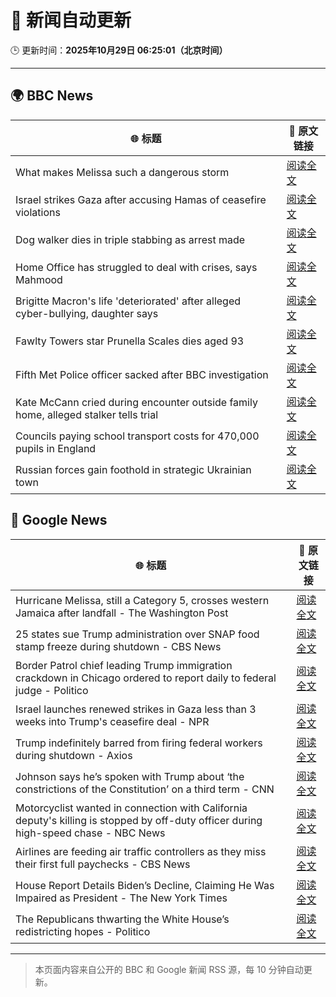 # 🧠 新闻自动更新

🕒 更新时间：**2025年10月29日 06:25:01（北京时间）**

---

## 🌍 BBC News

| 🌐 标题 | 🔗 原文链接 |
|--------|-------------|
| What makes Melissa such a dangerous storm | [阅读全文](https://www.bbc.com/news/articles/cp3d71q32w5o?at_medium=RSS&at_campaign=rss) |
| Israel strikes Gaza after accusing Hamas of ceasefire violations | [阅读全文](https://www.bbc.com/news/articles/cgjdy5eevn2o?at_medium=RSS&at_campaign=rss) |
| Dog walker dies in triple stabbing as arrest made | [阅读全文](https://www.bbc.com/news/articles/c5ypkd57n97o?at_medium=RSS&at_campaign=rss) |
| Home Office has struggled to deal with crises, says Mahmood | [阅读全文](https://www.bbc.com/news/articles/cp3d7ljx71do?at_medium=RSS&at_campaign=rss) |
| Brigitte Macron's life 'deteriorated' after alleged cyber-bullying, daughter says | [阅读全文](https://www.bbc.com/news/articles/czr16vjk8zlo?at_medium=RSS&at_campaign=rss) |
| Fawlty Towers star Prunella Scales dies aged 93 | [阅读全文](https://www.bbc.com/news/articles/cjd0yn5gyndo?at_medium=RSS&at_campaign=rss) |
| Fifth Met Police officer sacked after BBC investigation | [阅读全文](https://www.bbc.com/news/articles/ce8z7g4m0vpo?at_medium=RSS&at_campaign=rss) |
| Kate McCann cried during encounter outside family home, alleged stalker tells trial | [阅读全文](https://www.bbc.com/news/articles/cdjr2d8jdrlo?at_medium=RSS&at_campaign=rss) |
| Councils paying school transport costs for 470,000 pupils in England | [阅读全文](https://www.bbc.com/news/articles/c14pg0xj7mzo?at_medium=RSS&at_campaign=rss) |
| Russian forces gain foothold in strategic Ukrainian town | [阅读全文](https://www.bbc.com/news/articles/c620765wlxgo?at_medium=RSS&at_campaign=rss) |

## 📰 Google News

| 🌐 标题 | 🔗 原文链接 |
|--------|-------------|
| Hurricane Melissa, still a Category 5, crosses western Jamaica after landfall - The Washington Post | [阅读全文](https://news.google.com/rss/articles/CBMiiwFBVV95cUxQNGVtT3RUQWxQdmN3a3JoNzBiUG9aRHlYeDdDbFlMZi1yLWUtTmFOaVBDamlTNkVVNEpmcmF2dl9TVjFzWF9FZmo1dzViXzhkR3Y5NVpEOGVFNTZOLWhoRm9tMFJXSW5ydXJkM19SSE5iSW5VN2hyeWtMSFV4S3A2d1ctaVNSYWF4MnRJ?oc=5) |
| 25 states sue Trump administration over SNAP food stamp freeze during shutdown - CBS News | [阅读全文](https://news.google.com/rss/articles/CBMijgFBVV95cUxOV2JaSWhiRHVxWHFBRFJoT3VLWGV2bmhqNzYwT0pPUVF2eEdHbGJTTVhVY0Q1MU9ESHVkMHcwc2RfVXJYWkNDUHowdXJPVFBvemZnNDBfNnhtV3M5RDNhNzNwaTc4TmNQMklmMTZJVDJEZE03MWo5WXdQN2VKbFFCdW9NU1VrdWZrWmU3MXBn0gGTAUFVX3lxTE5nRmhyNXpUSzNXNnVLc05jVVBGWldoeFNLWk1qdmRBSUxITGItN29NdkV1NXNYemZIc3NTaXlLdUdZSU52ekVEakJrcllPWVVub1JEaWxSLTVsN1RDVmpGb0FCUGw4c3prUlhIMEF2WTdtcnNhTlFURjVURGF5VUlFNHlESlBQWUhmTFYzTWFoRGdnNA?oc=5) |
| Border Patrol chief leading Trump immigration crackdown in Chicago ordered to report daily to federal judge - Politico | [阅读全文](https://news.google.com/rss/articles/CBMilAFBVV95cUxOb3N1SzVuN1oyel9hV0FPdkxPeDRfSzZaRmNUazNSVmdKc0h1MXZOd3o1R2lOd051cDIyN3NtRG1TNF9rSTUwZ2dXa3hLMTlxV25kVmNZMHlmNUFkZFJSZjBIckxrM0w5Q3QtMWdadlgyTmZtU2F2VlVUYk4xMW9vRGpLUW1YU25RdjRlWnFDMEN2Ml9y?oc=5) |
| Israel launches renewed strikes in Gaza less than 3 weeks into Trump's ceasefire deal - NPR | [阅读全文](https://news.google.com/rss/articles/CBMigwFBVV95cUxPUlJMNHROa3gzSFhRRGVmY0d0azNtbTJWTlptcm0yV1h0eXVmU2VsZ3NkNFBUZnRVYXh3RDM0V3MySm81eFZndkZkNVVrOU5NTGhaMVMtVTJySHVtWW1rZUFURWNPc1RCVkZNcGczbkVIMFhja3dOdGQ3bkRhc1hOQWdpbw?oc=5) |
| Trump indefinitely barred from firing federal workers during shutdown - Axios | [阅读全文](https://news.google.com/rss/articles/CBMihgFBVV95cUxNVXRhZXo4MFp3emtpM1M1QVF6VVQzQ3haVW8zeG5iMWhxX1daXzhRUzlzM3JBVWtQNUxWVjFnUndLbnJzOGo2N0hqNFh6emhyX183RGdTUlpzVTVyZ01qQ0loNWNHMmtERjlsZW1EczBrUmpDMm1wQnRTYVpOVTZ2V2tfelB0UQ?oc=5) |
| Johnson says he’s spoken with Trump about ‘the constrictions of the Constitution’ on a third term - CNN | [阅读全文](https://news.google.com/rss/articles/CBMieEFVX3lxTE14ZWpyN1ExWVRMQkFtemhCVmhHZHFvUGZ2YTFER1VUa1FDdFdjZW55T0ROUW1aREZWUG1vYnB0cHR1WEtqV1lsZDI3dXFpZDIzUTF2Q3NmcVphcEt5N0xtZHFDOFpWTHZTNzM1RnB2b1NRUk81Q0RTWA?oc=5) |
| Motorcyclist wanted in connection with California deputy's killing is stopped by off-duty officer during high-speed chase - NBC News | [阅读全文](https://news.google.com/rss/articles/CBMiuAFBVV95cUxOdTdSLU1PV3hIdFNoWnlVUUFIb2VfLWdWWjJNTUdxYWlLMzIwNGRHWDF1NkpFVlUzd2cyendBOFpENUh3OGJ1MFhya1lVbUFxa05yVGZoWmdidXNfbTBUd1dUU1BQRVhUU2hxc1piLUtDVm9nejFoRDFaNC1pdHZzeWNrZnFTV3ZXQl83ZVJ5bWJGYVB1WmtHSW95ak04WElyZ1d0NTZXbHdxZnBzbl9GeVJiVEl6QU1I0gFWQVVfeXFMTW0ycjdiQ0puUlZQSlg4X2xyclBnZ1NaUWwzekpQc2JWX3NyVnMwSS1ESWdzclFuVVJpZGRfMl9fSUpNb3d4eVVxOGtiSnhQc3ozWi1Wd0E?oc=5) |
| Airlines are feeding air traffic controllers as they miss their first full paychecks - CBS News | [阅读全文](https://news.google.com/rss/articles/CBMipgFBVV95cUxOSUItYUFQRGtyaUlISXltWHVVRXVoVmpkS3RmR0VlTmtfZ0Z4QzJ4QXRqV2dpSjJxSmFYWHNCenJfaE1ySGRGU2dyRm5LS09pVlhreEF5dW45b1RoZjJpaUdraFEzblJCLUk1Y2ZjcDlfTjNLMUZwZVQ3UUxiaEhIb2Z6dTQ5T3B1blh4M29yR0tzSm1QX3ZhWDJaNENuTDZ0dHlOMUln0gGrAUFVX3lxTE9jQmM0R2llM2Z6TGIyWkp3NW95allFX1JfRTJIOUI5dGVnNkVhdlhJV0cwOEF4QkkxejljR0JFQmlBb2NqZGNFT0RuNWRRWnNycDh5d3B1T2RlS1hVdHgweGlwQ3RBaTFra0NYMnZDa2VlcHRZSVpNWFZnYmJoYXQxYmtJdFc0cHo4MW9GbEg0NXlGeVlGZWM1NUtnZFhZcXp2bnlkYy15U3BiWQ?oc=5) |
| House Report Details Biden’s Decline, Claiming He Was Impaired as President - The New York Times | [阅读全文](https://news.google.com/rss/articles/CBMioAFBVV95cUxQdG9paGlZd1A3VVA2eFozZGxicnRNTVpwb3R2R3I4aXVvZDNXR21odDdvcURkY3BKekxZcnhmWXlSRzduSGwxSV9Qa1EzVzgzVGdRVEhWTGlCb0Z2eXRub3pqeW56UmNMMDdnMGtqU1pjRnpja1UyMTdWc3Eyb2pSTmxXczFKbFphbTNmaHN1d2Jid3dEY1p6OWhCOVhfeEIx?oc=5) |
| The Republicans thwarting the White House’s redistricting hopes - Politico | [阅读全文](https://news.google.com/rss/articles/CBMisgFBVV95cUxQMXA3aGFHME1DVElBTm15S3FCLXdIaVJxVEFNLWl4REFndGxUUC1Sb182XzF5d3ZXUVlSaTFoU0RpOUszWnlDV1hEdzRJUzVMV3MxVmV5bmlKb0JHS1g1OWkwZlc3MHpUUUdHZ1NSbkJPWG9ranVmWllDRkUyeGxBUnZUd3VlQXU0QldQdnl0bi1NQWViQ0pMelY1dm9iTS1ONTFKMGhHMDFTWi1wV25VNXh3?oc=5) |

---
> 本页面内容来自公开的 BBC 和 Google 新闻 RSS 源，每 10 分钟自动更新。